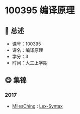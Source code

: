 # 100395 编译原理

## :rocket: 总述

* 课号：100395
* 课名：编译原理
* 学分：3
* 时间：大三上学期

## :yum: 集锦

### 2017

* [MilesChing](https://github.com/MilesChing) : [Lex-Syntax](https://github.com/MilesChing/EZCompiler)